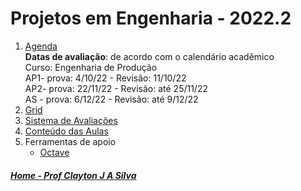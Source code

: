 # Projetos em Engenharia - 2022.2

1. [Agenda](https://1drv.ms/b/s!AsTd8oN7mu8pkbI_BkhLrLzJwGvfsw?e=ieHQT3)  
**Datas de avaliação**: de acordo com o calendário acadêmico  
Curso: Engenharia de Produção    
AP1- prova: 4/10/22 - Revisão: 11/10/22  
AP2- prova: 22/11/22 - Revisão: até 25/11/22  
AS - prova: 6/12/22 - Revisão: até 9/12/22
2. [Grid](des_aulas/GridProjetos.md)
3. [Sistema de Avaliações](/./avaliacoes.md)
4. [Conteúdo das Aulas](projetos_aulas.md)
5. Ferramentas de apoio  
   * [Octave](https://www.gnu.org/software/octave/download)


##### [Home - Prof Clayton J A Silva](/./index.md)
